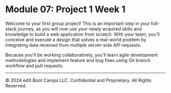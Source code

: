 # Module 07: Project 1 Week 1
Welcome to your first group project! This is an important step in your full-stack journey, as you will now use your newly acquired skills and knowledge to build a web application from scratch. With your team, you'll conceive and execute a design that solves a real-world problem by integrating data received from multiple server-side API requests.

Because you'll be working collaboratively, you'll learn agile development methodologies and implement feature and bug fixes using Git branch workflow and pull requests.

---
© 2024 edX Boot Camps LLC. Confidential and Proprietary. All Rights Reserved.
